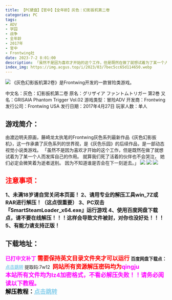 ```yaml
---
title: 【PC硬盘】【官中】【全年龄】灰色：幻影扳机第二卷
categories: PC
tags:
- ADV
- 学园
- 战争
- 全年龄
- 2017年
- 官中
- Frontwing社
date: 2023-7-2 8:01:00
description: 「虽然不是因为喜欢才开始的这个工作，但是既然在做了就想试着为了某一个人而发挥自己的作用。就算我们死了活着的伙伴也不会哭泣，她们必定会微笑着为逝者送别。因为不知道谁是否会在下一刻逝去。」
index_img: https://img.acgus.top/i/2023/03/7bec5cc65d114650.webp
---
```

![](https://img.acgus.top/i/2023/03/7bec5cc65d114650.webp)
《灰色幻影扳机第2卷》是Frontwing开发的一款冒险‎类游戏。

中文名：灰色：幻影扳机第二卷
原名：グリザイア ファントムトリガー 第2巻
又名：GRISAIA Phantom Trigger Vol.02
游戏类型：冒险‎ADV
开发商：Frontwing
发行公司：Frontwing USA
发行日期：2017年4月27日
玩家人数：单人

## 游戏简介：
由渡边明夫原画，藤崎龙太执笔的Frontwing灰色系列最新作品《灰色幻影扳机》，这一作承袭了灰色系列的世界观，是《灰色乐园》的后续作品，是一部动态视觉小说类游戏。
「虽然不是因为喜欢才开始的这个工作，但是既然在做了就想试着为了某一个人而发挥自己的作用。
就算我们死了活着的伙伴也不会哭泣，
她们必定会微笑着为逝者送别。
因为不知道谁是否会在下一刻逝去。」
![](https://img.acgus.top/i/2023/03/ba00f237bd114700.webp)
![](https://img.acgus.top/i/2023/03/c07d08167f114656.webp)
![](https://img.acgus.top/i/2023/03/198de43579114653.webp)





## <font color=#FF0000 >注意事项：</font>
<font size=3><b>1、未满18岁请自觉关闭本页面！
2、请用专业的解压工具win_7Z或RAR进行解压！（这点很重要）
3、PC双击『SmartSteamLoader_x64.exe』运行游戏
4、使用百度网盘下载点，请不要在线解压！！！这样会导致文件被封，对你也没好处！！！
5、有能力请支持正版！</b></font>

## 下载地址：
<font color=#FF00FF size=3><b>已打中文补丁</b></font>
<font color=#FF0000 size=4>**需要保持英文目录文件夹才可以运行**</font>
<b>百度网盘下载点：</b><a href="https://pan.baidu.com/s/1v2GwS8W9nCqBd_isHuahkw?pwd=7w12" style="color: #87CEEB;"><b>点击跳转</b></a> 提取码:7w12
<a style="padding: 0" href="https://post.qingju.org/AD/"><img style="max-width:100%" src="https://img.acgus.top/i/2024/07/478f689b8021d8d499ab43d21acf137a.gif" alt=""></a>
<b><font color=#FF0000 size=4>网站所有资源解压密码均为</b></font><b><font color=#FF00FF size=4>qingju</font><font color=#FF0000 ></font></b><br><b><font color=#FF00FF size=4>本站所有文件均为lz4加密格式，不看必解压失败！！请务必阅读以下教程。</b></font><br><b><font color=#000 size=4>解压教程：</b><a href="https://post.qingju.org/tutorial/000/" style="color: #87CEEB;"><b>点击跳转</b></a>